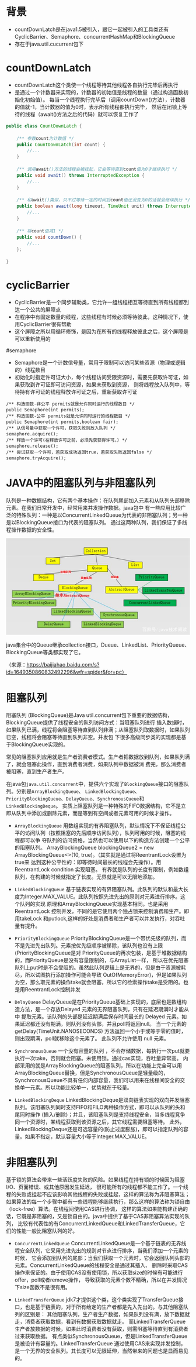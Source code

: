 # 背景
* countDownLatch是在java1.5被引入，跟它一起被引入的工具类还有CyclicBarrier、Semaphore、concurrentHashMap和BlockingQueue
* 存在于java.util.cucurrent包下

# countDownLatch
* countDownLatch这个类使一个线程等待其他线程各自执行完毕后再执行
* 是通过一个计数器来实现的，计数器的初始值是线程的数量（通过构造函数初始化初始值）。
每当一个线程执行完毕后（调用countDown()方法），计数器的值就-1，当计数器的值为0时，表示所有线程都执行完毕，
然后在闭锁上等待的线程（await()方法之后的代码）就可以恢复工作了

```java
public class CountDownLatch {

    /** 参数count为计数值 */
    public CountDownLatch(int count) {
        //... 
    }
    
    /** 调用await()方法的线程会被挂起，它会等待直到count值为0才继续执行 */
    public void await() throws InterruptedException {
        //... 
    }

    /** 和await()类似，只不过等待一定的时间后count值还没变为0的话就会继续执行 */
    public boolean await(long timeout, TimeUnit unit) throws InterruptedException {
        //... 
    }
  
    /** 将count值减1 */
    public void countDown() {
        //... 
    };

}
```

# cyclicBarrier
* CyclicBarrier是一个同步辅助类，它允许一组线程相互等待直到所有线程都到达一个公共的屏障点
* 在程序中有固定数量的线程，这些线程有时候必须等待彼此，这种情况下，使用CyclicBarrier很有帮助
* 这个屏障之所以用循环修饰，是因为在所有的线程释放彼此之后，这个屏障是可以重新使用的

#semaphore
* Semaphore是一个计数信号量，常用于限制可以访问某些资源（物理或逻辑的）线程数目
* 初始化时指定许可证大小，每个线程访问受限资源时，需要先获取许可证，如果获取到许可证即可访问资源，如果未获取到资源，
则将线程放入队列中，等待持有许可证的线程释放许可证之后，重新获取许可证

```text
/** 构造函数-非公平 permits就是允许同时运行的线程数目 */
public Semaphore(int permits);
/** 构造函数-公平 permits就是允许同时运行的线程数目 */
public Semaphore(int permits,boolean fair);
/** 从信号量中获取一个许可，获取失败则放入队列 */
semaphore.acquire();
/** 释放一个许可(在释放许可之前，必须先获获得许可。) */
semaphore.release();
/** 尝试获取一个许可，若获取成功返回true，若获取失败返回false */
semaphore.tryAcquire();
```

# JAVA中的阻塞队列与非阻塞队列
队列是一种数据结构，它有两个基本操作：在队列尾部加入元素和从队列头部移除元素。在我们日常开发中，经常用来并发操作数据。java包中
有一些应用比较广泛的特殊队列：一种是以ConcurrentLinkedQueue为代表的非阻塞队列；另一种是以BlockingQueue接口为代表的阻塞队列。
通过这两种队列，我们保证了多线程操作数据的安全性。

![queue](queue.jpeg)

java集合中的Queue继承collection接口，Dueue、LinkedList、PriorityQueue、BlockingQueue等类都实现了它。

（来源：https://baijiahao.baidu.com/s?id=1649350860832492296&wfr=spider&for=pc）

# 阻塞队列
阻塞队列 (BlockingQueue)是Java util.concurrent包下重要的数据结构，BlockingQueue提供了线程安全的队列访问方式：当阻塞队列进行
插入数据时，如果队列已满，线程将会阻塞等待直到队列非满；从阻塞队列取数据时，如果队列已空，线程将会阻塞等待直到队列非空。并发包
下很多高级同步类的实现都是基于BlockingQueue实现的。

常见的阻塞队列应用就是生产者消费者模式。生产者把数据放到队列，如果队列满了，就会阻塞此操作，直到消费者消费，如果队列中数据被消
费完，那么消费者被阻塞，直到生产者生产。

在java包`java.util.concurrent`中，提供六个实现了`BlockingQueue`接口的阻塞队列。分别是`ArrayBlockingQueue`、
`LinkedBlockingQueue`、`PriorityBlockingQueue`、`DelayQueue`、`SynchronousQueue`和`LinkedBlockingDeque`。
实质上阻塞队列是一种特殊的FIFO数据结构，它不是立即从队列中添加或删除元素，而是等到有空间或者元素可用的时候才操作。

* `ArrayBlockingQueue`
用数组实现的有界阻塞队列，默认情况下不保证线程公平的访问队列（按照阻塞的先后顺序访问队列），队列可用的时候，阻塞的线程都可以争
夺队列的访问资格，当然也可以使用以下的构造方法创建一个公平的阻塞队列。
ArrayBlockingQueue<String> blockingQueue2 = new ArrayBlockingQueue<>(10, true)。（其实就是通过将ReentrantLock设置为true来
达到这种公平性的：即等待时间最长的线程会先操作）。用ReentrantLock condition 实现阻塞。
有界就是队列的长度有限制，例如数组队列，在构建的时候就指定了长度。无界就是可以无限地添加。

* `LinkedBlockingQueue`
基于链表实现的有界阻塞队列。此队列的默认和最大长度为Integer.MAX_VALUE。此队列按照先进先出的原则对元素进行排序。这个队列的实现
原理和ArrayBlockingQueue实现基本相同。也是采用ReentrantLock 控制并发，不同的是它使用两个独占锁来控制消费和生产。即用takeLock
和putlock,这样的好处是消费者和生产者可以并发执行，对吞吐量有提升。

* `PriorityBlockingQueue`
PriorityBlockingQueue是一个带优先级的队列，而不是先进先出队列。元素按优先级顺序被移除，该队列也没有上限
(PriorityBlockingQueue是对 PriorityQueue的再次包装，是基于堆数据结构的，而PriorityQueue是没有容量限制的，与ArrayList一样，
所以在优先阻塞 队列上put时是不会受阻的。虽然此队列逻辑上是无界的，但是由于资源被耗尽，所以试图执行添加操作可能会导致 
OutOfMemoryError)，但是如果队列为空，那么取元素的操作take就会阻塞，所以它的检索操作take是受阻的。也是用ReentrantLock控制并发

* `DelayQueue`
DelayQueue是在PriorityQueue基础上实现的，底层也是数组构造方法，是一个存放Delayed 元素的无界阻塞队列，只有在延迟期满时才能从中
提取元素。该队列的头部是延迟期满后保存时间最长的 Delayed 元素。如果延迟都还没有期满，则队列没有头部，并且poll将返回null。
当一个元素的 getDelay(TimeUnit.NANOSECONDS) 方法返回一个小于或等于零的值时，则出现期满，poll就移除这个元素了。
此队列不允许使用 null 元素。

* `SynchronousQueue`
一个没有容量的队列 ，不会存储数据，每执行一次put就要执行一次take，否则就会阻塞。未使用锁。通过cas实现，吞吐量异常高。
内部采用的就是ArrayBlockingQueue的阻塞队列，所以在功能上完全可以用ArrayBlockingQueue替换，但是SynchronousQueue是轻量级的，
SynchronousQueue不具有任何内部容量，我们可以用来在线程间安全的交换单一元素。所以功能比较单一，优势就在于轻量。

* `LinkedBlockingDeque`
LinkedBlockingDeque是双向链表实现的双向并发阻塞队列。该阻塞队列同时支持FIFO和FILO两种操作方式，即可以从队列的头和尾同时操作
(插入/删除)；并且，该阻塞队列是支持线程安全，当多线程竞争同一个资源时，某线程获取到该资源之后，其它线程需要阻塞等待。
此外，LinkedBlockingDeque还是可选容量的(防止过度膨胀)，即可以指定队列的容量。如果不指定，默认容量大小等于Integer.MAX_VALUE。

# 非阻塞队列
基于锁的算法会带来一些活跃度失败的风险。如果线程在持有锁的时候因为阻塞I/O、页面错误、或其他原因发生延迟，
很可能所有的线程都不能工作了。一个线程的失败或挂起不应该影响其他线程的失败或挂起，这样的算法称为非阻塞算法；
如果算法的每一个步骤中都有一些线程能够继续执行，那么这样的算法称为锁自由（lock-free）算法。在线程间使用CAS进行协调，
这样的算法如果能构建正确的话，它既是非阻塞的，又是锁自由的。java中提供了基于CAS非阻塞算法实现的队列，
比较有代表性的有ConcurrentLinkedQueue和LinkedTransferQueue，它们的性能一般比阻塞队列的好。

* `ConcurrentLinkedQueue`
ConcurrentLinkedQueue是一个基于链表的无界线程安全队列，它采用先进先出的规则对节点进行排序，当我们添加一个元素的时候，
它会添加到队列的尾部；当我们获取一个元素时，它会返回队列头部的元素。ConcurrentLinkedQueue的线程安全是通过其插入、
删除时采取CAS操作来保证的。由于使用CAS没有使用锁，所以获取size的时候有可能进行offer，poll或者remove操作，
导致获取的元素个数不精确，所以在并发情况下size函数不是很有用。

* `LinkedTransferQueue`
jdk7才提供这个类，这个类实现了TransferQueue接口，也是基于链表的，对于所有给定的生产者都是先入先出的。与其他阻塞队列的区别是：
其他阻塞队列，生产者生产数据，如果队列没有满，放下数据就走，消费者获取数据，看到有数据获取数据就走。
而LinkedTransferQueue生产者放数据的时候，如果此时消费者没有获取，则需阻塞等待直到有消费者过来获取数据。
有点类似SynchronousQueue，但是LinkedTransferQueue是被设计有容量的。LinkedTransferQueue 通过使用CAS来实现并发控制，
是一个无界的安全队列。其长度可以无限延伸，当然带来的问题也是显而易见的。
